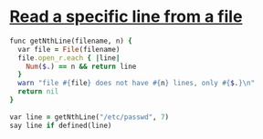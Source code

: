 [1]: http://rosettacode.org/wiki/Read_a_specific_line_from_a_file

# [Read a specific line from a file][1]

```ruby
func getNthLine(filename, n) {
  var file = File(filename)
  file.open_r.each { |line|
    Num($.) == n && return line
  }
  warn "file #{file} does not have #{n} lines, only #{$.}\n"
  return nil
}
 
var line = getNthLine("/etc/passwd", 7)
say line if defined(line)
```
